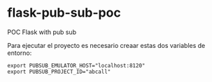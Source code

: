 # flask-pub-sub-poc
POC Flask with pub sub

Para ejecutar el proyecto es necesario creaar estas dos variables de entorno:

```
export PUBSUB_EMULATOR_HOST="localhost:8120"
export PUBSUB_PROJECT_ID="abcall"
```
